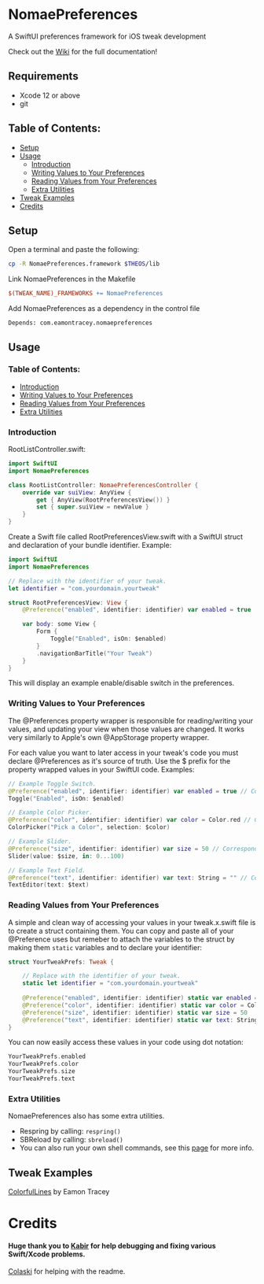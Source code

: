 # NomaePreferences
A SwiftUI preferences framework for iOS tweak development

Check out the [Wiki](https://github.com/EamonTracey/NomaePreferences/wiki) for the full documentation!

## Requirements

- Xcode 12 or above
- git

## Table of Contents:
* [Setup](#setup)
* [Usage](#usage)
    + [Introduction](#introduction)
    + [Writing Values to Your Preferences](#writing-values-to-your-preferences)
    + [Reading Values from Your Preferences](#reading-values-from-your-preferences)
    + [Extra Utilities](#extra-utilities)
* [Tweak Examples](#tweak-examples)
* [Credits](#credits)

## Setup

[//]: <> (  UPDATE WHEN DISTRUBITION OF FRAMEWORK FOR THEOS WORKED OUT )
Open a terminal and paste the following:
```bash
cp -R NomaePreferences.framework $THEOS/lib
```

Link NomaePreferences in the Makefile
```makefile
$(TWEAK_NAME)_FRAMEWORKS += NomaePreferences
````

Add NomaePreferences as a dependency in the control file
```
Depends: com.eamontracey.nomaepreferences
```

## Usage

### Table of Contents:

- [Introduction](#introduction)
- [Writing Values to Your Preferences](#writing-values-to-your-preferences)
- [Reading Values from Your Preferences](#reading-values-from-your-preferences)
- [Extra Utilities](#extra-utilities)

### Introduction

RootListController.swift:
```swift
import SwiftUI
import NomaePreferences

class RootListController: NomaePreferencesController {
    override var suiView: AnyView {
        get { AnyView(RootPreferencesView()) }
        set { super.suiView = newValue }
    }
}
```

Create a Swift file called RootPreferencesView.swift with a SwiftUI struct and declaration of your bundle identifier. Example:
```swift
import SwiftUI
import NomaePreferences

// Replace with the identifier of your tweak.
let identifier = "com.yourdomain.yourtweak"

struct RootPreferencesView: View {
    @Preference("enabled", identifier: identifier) var enabled = true

    var body: some View {
        Form {
            Toggle("Enabled", isOn: $enabled)
        }
        .navigationBarTitle("Your Tweak")
    }
}
```
This will display an example enable/disable switch in the preferences.

### Writing Values to Your Preferences

The @Preferences property wrapper is responsible for reading/writing your values, and updating your view when those values are changed. It works very similarly to Apple's own @AppStorage property wrapper.

For each value you want to later access in your tweak's code you must declare @Preferences as it's source of truth. Use the $ prefix for the property wrapped values in your SwiftUI code. Examples:
```swift
// Example Toggle Switch.
@Preference("enabled", identifier: identifier) var enabled = true // Correspond to:
Toggle("Enabled", isOn: $enabled)

// Example Color Picker.
@Preference("color", identifier: identifier) var color = Color.red // Correspond to:
ColorPicker("Pick a Color", selection: $color)

// Example Slider.
@Preference("size", identifier: identifier) var size = 50 // Correspond to:
Slider(value: $size, in: 0...100)

// Example Text Field.
@Preference("text", identifier: identifier) var text: String = "" // Correspond to:
TextEditor(text: $text)
```

### Reading Values from Your Preferences

A simple and clean way of accessing your values in your tweak.x.swift file is to create a struct containing them. You can copy and paste all of your @Preference uses but remeber to attach the variables to the struct by making them `static` variables and to declare your identifier:
```swift
struct YourTweakPrefs: Tweak {

    // Replace with the identifier of your tweak.
    static let identifier = "com.yourdomain.yourtweak"
    
    @Preference("enabled", identifier: identifier) static var enabled = true
    @Preference("color", identifier: identifier) static var color = Color.red
    @Preference("size", identifier: identifier) static var size = 50
    @Preference("text", identifier: identifier) static var text: String = ""
}
```

You can now easily access these values in your code using dot notation:
```swift
YourTweakPrefs.enabled
YourTweakPrefs.color
YourTweakPrefs.size
YourTweakPrefs.text
```

### Extra Utilities

NomaePreferences also has some extra utilities.

- Respring by calling: `respring()`
- SBReload by calling: `sbreload()`
- You can also run your own shell commands, see this [page](https://github.com/EamonTracey/NomaePreferences/wiki/shell(_:args:)) for more info.

## Tweak Examples
[ColorfulLines](https://github.com/EamonTracey/ColorfulLines) by Eamon Tracey

# Credits
#### Huge thank you to [Kabir](https://github.com/kabiroberai) for help debugging and fixing various Swift/Xcode problems.

[Colaski](https://github.com/colaski) for helping with the readme.
